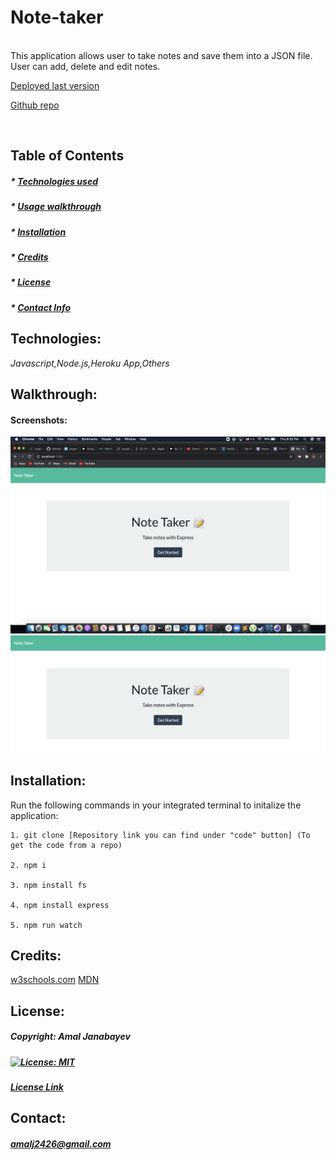 # Note-taker 


  <br>
  This application allows user to take notes and save them into a JSON file. User can add, delete and edit notes. 

  <br>

   [Deployed last version]()

   [Github repo](https://github.com/Amal31497/NoteTaker)

  <br>

  ## Table of Contents 
 
  ##### * [Technologies used](#Technologies)
  ##### * [Usage walkthrough](#Walkthrough)
  ##### * [Installation](#Installation)
  ##### * [Credits](#Credits)
  ##### * [License](#License)
  ##### * [Contact Info](#Contact)


  ## Technologies:
   _*Javascript,Node.js,Heroku App,Others*_

  ## Walkthrough:

  #### Screenshots:
  ![screenshot1](./Assets/screenshot1.png)
  ![screenshot1](./Assets/screenshot2.png)

  ## Installation:
  Run the following commands in your integrated terminal to initalize the application:

    1. git clone [Repository link you can find under "code" button] (To get the code from a repo)
    
    2. npm i

    3. npm install fs

    4. npm install express

    5. npm run watch
  
  ## Credits:
  [w3schools.com](w3schools.com)
  [MDN](MDN)
  []()

  ## License: 

  ##### Copyright: Amal Janabayev

  ##### [![License: MIT](https://img.shields.io/badge/License-MIT-yellow.svg)](https://opensource.org/licenses/MIT)

  ##### [License Link](https://opensource.org/licenses/MIT)


  ## Contact: 

  ##### amalj2426@gmail.com
